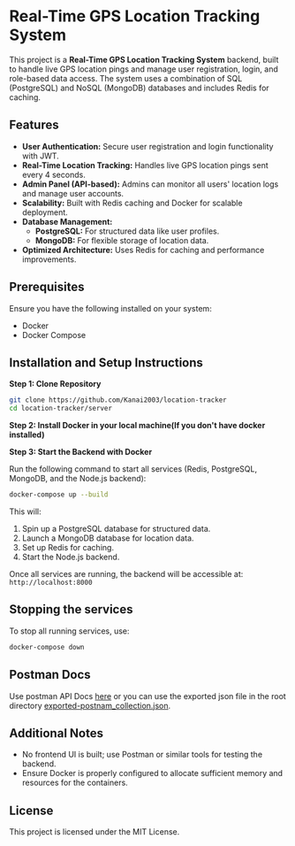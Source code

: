 # Real-Time GPS Location Tracking System

This project is a **Real-Time GPS Location Tracking System** backend, built to handle live GPS location pings and manage user registration, login, and role-based data access. The system uses a combination of SQL (PostgreSQL) and NoSQL (MongoDB) databases and includes Redis for caching.

## Features

- **User Authentication:** Secure user registration and login functionality with JWT.
- **Real-Time Location Tracking:** Handles live GPS location pings sent every 4 seconds.
- **Admin Panel (API-based):** Admins can monitor all users' location logs and manage user accounts.
- **Scalability:** Built with Redis caching and Docker for scalable deployment.
- **Database Management:**
  - **PostgreSQL:** For structured data like user profiles.
  - **MongoDB:** For flexible storage of location data.
- **Optimized Architecture:** Uses Redis for caching and performance improvements.


## Prerequisites
Ensure you have the following installed on your system:
- Docker
- Docker Compose

## Installation and Setup Instructions
**Step 1: Clone Repository**
```bash
git clone https://github.com/Kanai2003/location-tracker
cd location-tracker/server
```
**Step 2: Install Docker in your local machine(If you don't have docker installed)**

**Step 3: Start the Backend with Docker**


Run the following command to start all services (Redis, PostgreSQL, MongoDB, and the Node.js backend):
```bash
docker-compose up --build
```
This will:
1. Spin up a PostgreSQL database for structured data.
2. Launch a MongoDB database for location data.
3. Set up Redis for caching.
4. Start the Node.js backend.

Once all services are running, the backend will be accessible at:
`http://localhost:8000`

## Stopping the services
To stop all running services, use:
```bash
docker-compose down
```

## Postman Docs
Use postman API Docs [here](https://documenter.getpostman.com/view/27116622/2sAYJ6CLCa)
or you can use the exported json file in the root directory [exported-postnam_collection.json](./Location_tracker.postman_collection.json).


## Additional Notes
- No frontend UI is built; use Postman or similar tools for testing the backend.
- Ensure Docker is properly configured to allocate sufficient memory and resources for the containers.

## License
This project is licensed under the MIT License.
